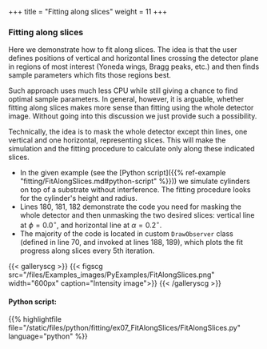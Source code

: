 +++
title = "Fitting along slices"
weight = 11
+++

### Fitting along slices

Here we demonstrate how to fit along slices. The idea is that the user defines positions of vertical and horizontal lines crossing the detector plane in regions of most interest (Yoneda wings, Bragg peaks, etc.) and then finds sample parameters which fits those regions best.

Such approach uses much less CPU while still giving a chance to find optimal sample parameters. In general, however, it is arguable, whether fitting along slices makes more sense than fitting using the whole detector image. Without going into this discussion we just provide such a possibility.

Technically, the idea is to mask the whole detector except thin lines, one vertical and one horizontal, representing slices. This will make the simulation and the fitting procedure to calculate only along these indicated slices.

* In the given example (see the [Python script]({{% ref-example "fitting/FitAlongSlices.md#python-script" %}})) we simulate cylinders on top of a substrate without interference. The fitting procedure looks for the cylinder's height and radius.
* Lines 180, 181, 182 demonstrate the code you need for masking the whole detector and then unmasking the two desired slices: vertical line at $\phi=0.0^{\circ}$, and horizontal line at $\alpha=0.2^{\circ}$.
* The majority of the code is located in custom `DrawObserver` class (defined in line 70, and invoked at lines 188, 189), which plots the fit progress along slices every 5th iteration.

{{< galleryscg >}}
{{< figscg src="/files/Examples_images/PyExamples/FitAlongSlices.png" width="600px" caption="Intensity image">}}
{{< /galleryscg >}}

#### Python script:
{{% highlightfile file="/static/files/python/fitting/ex07_FitAlongSlices/FitAlongSlices.py" language="python" %}}